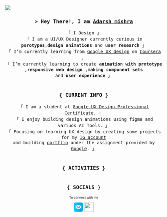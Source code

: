<!DOCTYPE html>
<head>
   </head>   
<img src="https://imgur.com/0C8CAOE"> 
<h3 align="center">
        <samp>&gt; Hey There!, I am
                <b><a target="_blank" href="https://github.com/Admishra123">Adarsh mishra</a></b>
        </samp>
</h3>

<p align="center">
        <!-- Organisation  -->
        <samp>
                「 I Design 」
                <br>
                「  I am a UI/UX  Designer currently curious in <b>porotypes</b>,<b>design animations </b> and  <b>user research </b>  」
                <br>
                「 I’m currently learning from <a href="https://www.coursera.org/professional-certificates/google-ux-design">Google UX design</a> on <a href="https://www.coursera.org/home">Coursera</a> 」
                <br>
                「  I’m currently learning to create <b>animation with prototype </b>,<b>responsive web design </b>,<b>making component sets</b>
                <br>and <b>user experience </b> 」
                <br>                             
        </samp>
               
    
<h3 align="center" >
        <!-- Organisation  -->
        <samp>
            <br/>
            <b>{ CURRENT INFO }</b> 
        </samp> 
 </h3>

 <p align="center">
        <samp>
            「  I am a student at <a href="https://www.coursera.org/professional-certificates/google-ux-design">Google UX Design Professional Certificate</a>. 」
            <br/>
            「   I enjoy building design animations using figma and variuos AI Tools.  」
            <br/>
            「 Focusing on learning UX design by creating some projects for my <a href="https://www.instagram.com/m_r__p_r_i_n_c_e/">IG account</a><br/> and building <a href ="https://docs.google.com/presentation/d/1GZIZk6mrOadZ_31uF2k_Qy51fRME56KsS2jWLXvXveU/edit?usp=sharing">portflio</a> under the assignment provided by <a href="https://www.coursera.org/professional-certificates/google-ux-design">Google</a>. 」
            <br/>
       <samp>
</p>
<h3 align="center" >
        <!-- Organisation  -->
        <samp>
            <br/>
            <b>{  ACTIVITIES }</b> 
        </samp> 
 </h3>

 <h3 align="center" >
        <!-- Organisation  -->
        <samp>
            <br/>
            <b>{ SOCIALS }</b> <br/>      
        </samp> 
 </h3>
 <p style="font-size: 10px;" align="center" >To connect with me</p> 

 
<p align="center" style=margin:1px>       
<!--Email-->
<a href="mailto: adarshprince95655@gmail.com" target="blank"><img align="center" src="https://github.com/mak650650/mak650650/blob/e0e52a18a6c476bd71aebc83645566e7928a5021/email_logo.png" title = "Twitter" alt="" width="30" height="30" /></a>
<!--Instagram-->        
<a href="https://www.instagram.com/m_r__p_r_i_n_c_e/" target="blank"><img align="center" src="https://github.com/mak650650/mak650650/blob/e3707632d15fd0c3ab973caeb00a56e3bb91e07d/Instagram.png" title = "Twitter" alt="" width="30" height="30" /></a>
   
 </p> 
